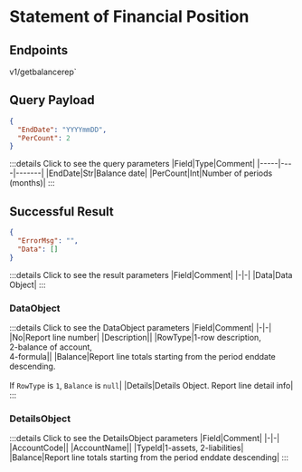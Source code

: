 # Statement of Financial Position

## Endpoints

<!--@include: @/dist/md/api_url.md-->v1/getbalancerep`

## Query Payload
```json
{
  "EndDate": "YYYYmmDD",
  "PerCount": 2
}
```
:::details Click to see the query parameters
|Field|Type|Comment|
|-----|----|-------|
|EndDate|Str|Balance date|
|PerCount|Int|Number of periods (months)|
:::

## Successful Result
```json
{
  "ErrorMsg": "",
  "Data": []
}
```
:::details Click to see the result parameters
|Field|Comment|
|-|-|
|Data|Data Object|
:::

### DataObject
:::details Click to see the DataObject parameters
|Field|Comment|
|-|-|
|No|Report line number|
|Description||
|RowType|1-row description,<br> 2-balance of account,<br> 4-formula||
|Balance|Report line totals starting from the period enddate descending.<br><br>If `RowType` is `1`, `Balance` is `null`|
|Details|Details Object. Report line detail info|
:::

### DetailsObject
:::details Click to see the DetailsObject parameters
|Field|Comment|
|-|-|
|AccountCode||
|AccountName||
|TypeId|1-assets, 2-liabilities|
|Balance|Report line totals starting from the period enddate descending|
:::